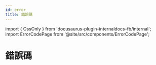 ```yaml
---
id: error
title: 錯誤碼
---
```


import { OssOnly } from 'docusaurus-plugin-internaldocs-fb/internal';
import ErrorCodePage from '@site/src/components/ErrorCodePage';

# 錯誤碼

<OssOnly>
<ErrorCodePage/>
</OssOnly>
